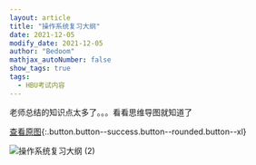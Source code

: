 ```yaml
---
layout: article
title: "操作系统复习大纲"
date: 2021-12-05
modify_date: 2021-12-05
author: "Bedoom"
mathjax_autoNumber: false
show_tags: true
tags: 
  - HBU考试内容
---
```


老师总结的知识点太多了。。。看看思维导图就知道了

<!--more-->

[查看原图](https://gitee.com/bedoom/images/raw/master/202112152008385.png){:.button.button--success.button--rounded.button--xl}

![操作系统复习大纲 (2)](https://gitee.com/bedoom/images/raw/master/202112152008385.png)
